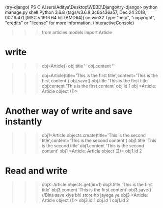 (try-django) PS C:\Users\Aditya\Desktop\WEBD\Django\try-django> python manage.py shell
Python 3.6.8 (tags/v3.6.8:3c6b436a57, Dec 24 2018, 00:16:47) [MSC v.1916 64 bit (AMD64)] on win32
Type "help", "copyright", "credits" or "license" for more information.
(InteractiveConsole)


>>> from articles.models import Article

# write
>>> obj=Article()
>>> obj.title
''
>>> obj.content
''


>>> obj=Article(title='This is the first title',content='This is the first content')
>>> obj.save()
>>> obj.title
'This is the first title'
>>> obj.content
'This is the first content'
>>> obj.id
1
>>> obj
<Article: Article object (1)>

# Another way of write and save instantly
>>> obj1=Article.objects.create(title='This is the second title',content='This is the second content')
>>> obj1.title
'This is the second title'
>>> obj1.content
'This is the second content'
>>> obj1
<Article: Article object (2)>
>>> obj1.id
2

# Read and write 
>>> obj3=Article.objects.get(id=1)
>>> obj3.title
'This is the first title'
>>> obj3.content
'This is the first content'
>>> obj3.save()  //Bina save kiye bhi store ho jayega ye
>>> obj3
<Article: Article object (1)>
>>> obj3.id
1
>>> obj.id
1
>>> obj1.id
2